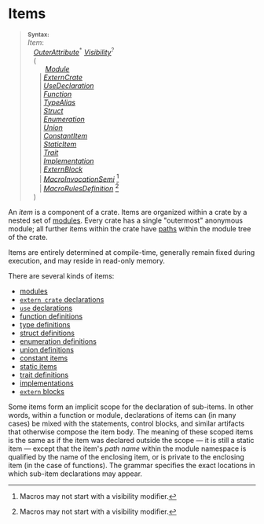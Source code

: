 # Items

> **<sup>Syntax:<sup>**\
> _Item_:\
> &nbsp;&nbsp; [_OuterAttribute_]<sup>\*</sup> [_Visibility_]<sup>?</sup>\
> &nbsp;&nbsp; (\
> &nbsp;&nbsp; &nbsp;&nbsp; &nbsp;&nbsp;  [_Module_]\
> &nbsp;&nbsp; &nbsp;&nbsp; | [_ExternCrate_]\
> &nbsp;&nbsp; &nbsp;&nbsp; | [_UseDeclaration_]\
> &nbsp;&nbsp; &nbsp;&nbsp; | [_Function_]\
> &nbsp;&nbsp; &nbsp;&nbsp; | [_TypeAlias_]\
> &nbsp;&nbsp; &nbsp;&nbsp; | [_Struct_]\
> &nbsp;&nbsp; &nbsp;&nbsp; | [_Enumeration_]\
> &nbsp;&nbsp; &nbsp;&nbsp; | [_Union_]\
> &nbsp;&nbsp; &nbsp;&nbsp; | [_ConstantItem_]\
> &nbsp;&nbsp; &nbsp;&nbsp; | [_StaticItem_]\
> &nbsp;&nbsp; &nbsp;&nbsp; | [_Trait_]\
> &nbsp;&nbsp; &nbsp;&nbsp; | [_Implementation_]\
> &nbsp;&nbsp; &nbsp;&nbsp; | [_ExternBlock_]\
> &nbsp;&nbsp; &nbsp;&nbsp; | [_MacroInvocationSemi_]&nbsp;[^novis]\
> &nbsp;&nbsp; &nbsp;&nbsp; | [_MacroRulesDefinition_]&nbsp;[^novis]\
> &nbsp;&nbsp; )

An _item_ is a component of a crate. Items are organized within a crate by a
nested set of [modules]. Every crate has a single "outermost" anonymous module;
all further items within the crate have [paths] within the module tree of the
crate.

Items are entirely determined at compile-time, generally remain fixed during
execution, and may reside in read-only memory.

There are several kinds of items:

* [modules]
* [`extern crate` declarations]
* [`use` declarations]
* [function definitions]
* [type definitions]
* [struct definitions]
* [enumeration definitions]
* [union definitions]
* [constant items]
* [static items]
* [trait definitions]
* [implementations]
* [`extern` blocks]

Some items form an implicit scope for the declaration of sub-items. In other
words, within a function or module, declarations of items can (in many cases)
be mixed with the statements, control blocks, and similar artifacts that
otherwise compose the item body. The meaning of these scoped items is the same
as if the item was declared outside the scope &mdash; it is still a static item
&mdash; except that the item's *path name* within the module namespace is
qualified by the name of the enclosing item, or is private to the enclosing
item (in the case of functions). The grammar specifies the exact locations in
which sub-item declarations may appear.

[^novis]: Macros may not start with a visibility modifier.

[_ConstantItem_]: items/constant-items.html
[_Enumeration_]: items/enumerations.html
[_ExternBlock_]: items/external-blocks.html
[_ExternCrate_]: items/extern-crates.html
[_Function_]: items/functions.html
[_Implementation_]: items/implementations.html
[_MacroInvocationSemi_]: macros.html#macro-invocation
[_MacroRulesDefinition_]: macros-by-example.html
[_Module_]: items/modules.html
[_OuterAttribute_]: attributes.html
[_StaticItem_]: items/static-items.html
[_Struct_]: items/structs.html
[_Trait_]: items/traits.html
[_TypeAlias_]: items/type-aliases.html
[_Union_]: items/unions.html
[_UseDeclaration_]: items/use-declarations.html
[_Visibility_]: visibility-and-privacy.html
[`extern crate` declarations]: items/extern-crates.html
[`extern` blocks]: items/external-blocks.html
[`use` declarations]: items/use-declarations.html
[constant items]: items/constant-items.html
[enumeration definitions]: items/enumerations.html
[function definitions]: items/functions.html
[implementations]: items/implementations.html
[modules]: items/modules.html
[paths]: paths.html
[static items]: items/static-items.html
[struct definitions]: items/structs.html
[trait definitions]: items/traits.html
[type definitions]: items/type-aliases.html
[union definitions]: items/unions.html
